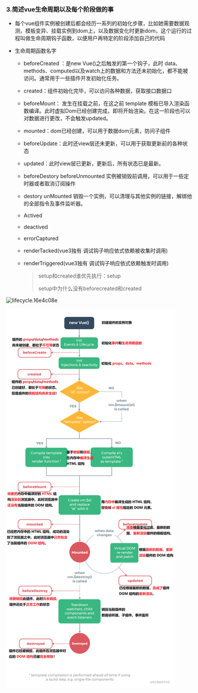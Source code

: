 ### 3.简述vue生命周期以及每个阶段做的事

+ 每个vue组件实例被创建后都会经历一系列的初始化步骤，比如她需要数据观测，模板变异、挂载实例到dom上，以及数据变化时更新dom，这个运行的过程叫做生命周期钩子函数，以便用户再特定的阶段添加自己的代码

+ 生命周期函数名字

  + beforeCreated ：是new Vue()之后触发的第一个钩子，此时 data、methods、computed以及watch上的数据和方法还未初始化，都不能被访问。通常用于一些插件开发初始化任务。

  + created：组件初始化完毕，可以访问各种数据，获取接口数据口

  + beforeMount： 发生在挂载之前，在这之前 template 模板已导入渲染函数编译。此时虚拟Dom已经创建完成，即将开始渲染。在这一阶段也可以对数据进行更改，不会触发updated。

  + mounted：dom已经创建，可以用于数据dom元素，防问子组件

  + beforeUpdate：此时还view层还未更新，可以用于获取更新前的各种状态

  + updated：此时view层已更新，更新后，所有状态已是最新。

  + beforeDestory beforeUnmounted 实例被销毁前调用，可以用于一些定时器或者取消订阅操作

  + destory  unMounted 销毁一个实例，可以清理与其他实例的链接，解绑他的全部指令及事件监听器。

  + Actived 

  + deactived

  + errorCaptured

  + renderTacked(vue3独有 调试钩子响应依式依赖被收集时调用)

  + renderTriggered(vue3独有 调试钩子响应依式依赖触发时调用)
  
    > setup和created谁优先执行：setup
    >
    > setup中为什么没有beforecreated和created

![lifecycle.16e4c08e](https://v2.cn.vuejs.org/images/lifecycle.png)

![lifecycle.16e4c08e](../common/f1.png)

